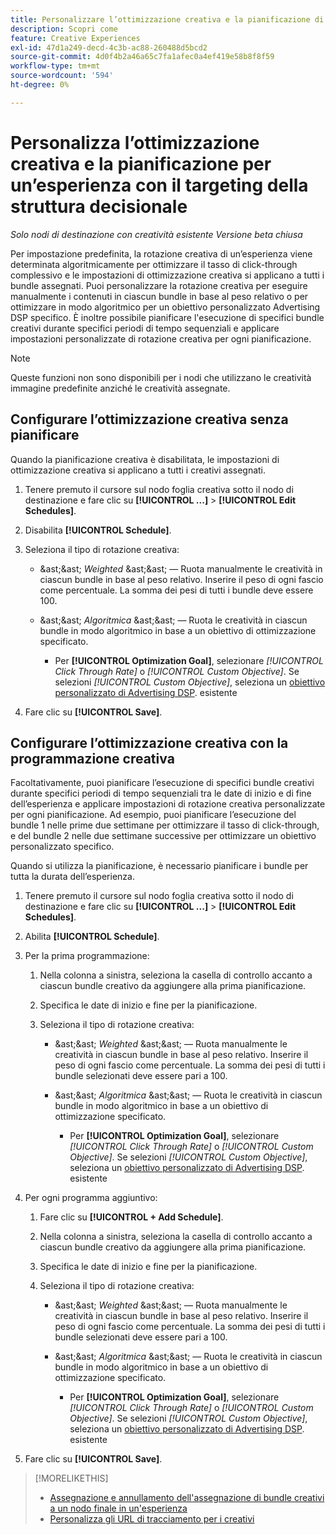```yaml
---
title: Personalizzare l’ottimizzazione creativa e la pianificazione di un’esperienza
description: Scopri come
feature: Creative Experiences
exl-id: 47d1a249-decd-4c3b-ac88-260488d5bcd2
source-git-commit: 4d0f4b2a46a65c7fa1afec0a4ef419e58b8f8f59
workflow-type: tm+mt
source-wordcount: '594'
ht-degree: 0%

---
```


# Personalizza l’ottimizzazione creativa e la pianificazione per un’esperienza con il targeting della struttura decisionale

*Solo nodi di destinazione con creatività esistente*
*Versione beta chiusa*

Per impostazione predefinita, la rotazione creativa di un’esperienza viene determinata algoritmicamente per ottimizzare il tasso di click-through complessivo e le impostazioni di ottimizzazione creativa si applicano a tutti i bundle assegnati. Puoi personalizzare la rotazione creativa per eseguire manualmente i contenuti in ciascun bundle in base al peso relativo o per ottimizzare in modo algoritmico per un obiettivo personalizzato Advertising DSP specifico. <!-- verify --> È inoltre possibile pianificare l&#39;esecuzione di specifici bundle creativi durante specifici periodi di tempo sequenziali e applicare impostazioni personalizzate di rotazione creativa per ogni pianificazione.

>[!NOTE]
>
>Queste funzioni non sono disponibili per i nodi che utilizzano le creatività immagine predefinite anziché le creatività assegnate.

## Configurare l’ottimizzazione creativa senza pianificare

Quando la pianificazione creativa è disabilitata, le impostazioni di ottimizzazione creativa si applicano a tutti i creativi assegnati.

1. Tenere premuto il cursore sul nodo foglia creativa sotto il nodo di destinazione e fare clic su **[!UICONTROL ...]** > **[!UICONTROL Edit Schedules]**.

1. Disabilita **[!UICONTROL Schedule]**.

1. Seleziona il tipo di rotazione creativa:

   * &amp;ast;&amp;ast; *Weighted* &amp;ast;&amp;ast; — Ruota manualmente le creatività in ciascun bundle in base al peso relativo. Inserire il peso di ogni fascio come percentuale. La somma dei pesi di tutti i bundle deve essere 100.

   * &amp;ast;&amp;ast; *Algoritmica* &amp;ast;&amp;ast; — Ruota le creatività in ciascun bundle in modo algoritmico in base a un obiettivo di ottimizzazione specificato.

      * Per **[!UICONTROL Optimization Goal]**, selezionare *[!UICONTROL Click Through Rate]* o *[!UICONTROL Custom Objective]*.  Se selezioni *[!UICONTROL Custom Objective]*, seleziona un [obiettivo personalizzato di Advertising DSP](/help/dsp/optimization/custom-goal.md).<!-- Verify --> esistente

1. Fare clic su **[!UICONTROL Save]**.

## Configurare l’ottimizzazione creativa con la programmazione creativa

Facoltativamente, puoi pianificare l’esecuzione di specifici bundle creativi durante specifici periodi di tempo sequenziali tra le date di inizio e di fine dell’esperienza e applicare impostazioni di rotazione creativa personalizzate per ogni pianificazione. Ad esempio, puoi pianificare l’esecuzione del bundle 1 nelle prime due settimane per ottimizzare il tasso di click-through, e del bundle 2 nelle due settimane successive per ottimizzare un obiettivo personalizzato specifico.

Quando si utilizza la pianificazione, è necessario pianificare i bundle per tutta la durata dell’esperienza.

1. Tenere premuto il cursore sul nodo foglia creativa sotto il nodo di destinazione e fare clic su **[!UICONTROL ...]** > **[!UICONTROL Edit Schedules]**.

1. Abilita **[!UICONTROL Schedule]**.

1. Per la prima programmazione:

   1. Nella colonna a sinistra, seleziona la casella di controllo accanto a ciascun bundle creativo da aggiungere alla prima pianificazione.

   1. Specifica le date di inizio e fine per la pianificazione.

   1. Seleziona il tipo di rotazione creativa:

      * &amp;ast;&amp;ast; *Weighted* &amp;ast;&amp;ast; — Ruota manualmente le creatività in ciascun bundle in base al peso relativo. Inserire il peso di ogni fascio come percentuale. La somma dei pesi di tutti i bundle selezionati deve essere pari a 100.

      * &amp;ast;&amp;ast; *Algoritmica* &amp;ast;&amp;ast; — Ruota le creatività in ciascun bundle in modo algoritmico in base a un obiettivo di ottimizzazione specificato.

         * Per **[!UICONTROL Optimization Goal]**, selezionare *[!UICONTROL Click Through Rate]* o *[!UICONTROL Custom Objective]*.  Se selezioni *[!UICONTROL Custom Objective]*, seleziona un [obiettivo personalizzato di Advertising DSP](/help/dsp/optimization/custom-goal.md).<!-- Verify --> esistente

1. Per ogni programma aggiuntivo:

   1. Fare clic su **[!UICONTROL + Add Schedule]**.

   1. Nella colonna a sinistra, seleziona la casella di controllo accanto a ciascun bundle creativo da aggiungere alla prima pianificazione.

   1. Specifica le date di inizio e fine per la pianificazione.

   1. Seleziona il tipo di rotazione creativa:

      * &amp;ast;&amp;ast; *Weighted* &amp;ast;&amp;ast; — Ruota manualmente le creatività in ciascun bundle in base al peso relativo. Inserire il peso di ogni fascio come percentuale. La somma dei pesi di tutti i bundle selezionati deve essere pari a 100.

      * &amp;ast;&amp;ast; *Algoritmica* &amp;ast;&amp;ast; — Ruota le creatività in ciascun bundle in modo algoritmico in base a un obiettivo di ottimizzazione specificato.

         * Per **[!UICONTROL Optimization Goal]**, selezionare *[!UICONTROL Click Through Rate]* o *[!UICONTROL Custom Objective]*.  Se selezioni *[!UICONTROL Custom Objective]*, seleziona un [obiettivo personalizzato di Advertising DSP](/help/dsp/optimization/custom-goal.md).<!-- Verify --> esistente

1. Fare clic su **[!UICONTROL Save]**.

>[!MORELIKETHIS]
>
>* [Assegnazione e annullamento dell&#39;assegnazione di bundle creativi a un nodo finale in un&#39;esperienza](/help/creative/experiences/experience-assign-creative-bundles.md)
>* [Personalizza gli URL di tracciamento per i creativi](/help/creative/experiences/experience-tracking-urls-targeting.md)
